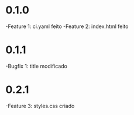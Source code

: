 # 0.1.0
-Feature 1: ci.yaml feito
-Feature 2: index.html feito
# 0.1.1
-Bugfix 1: title modificado
# 0.2.1
-Feature 3: styles.css criado